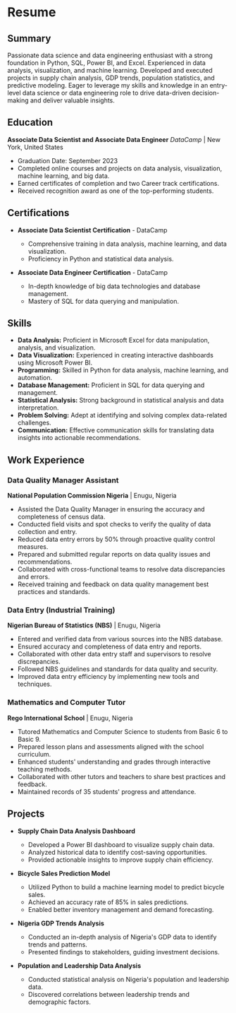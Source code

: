# Resume

## Summary

Passionate data science and data engineering enthusiast with a strong foundation in Python, SQL, Power BI, and Excel. Experienced in data analysis, visualization, and machine learning. Developed and executed projects in supply chain analysis, GDP trends, population statistics, and predictive modeling. Eager to leverage my skills and knowledge in an entry-level data science or data engineering role to drive data-driven decision-making and deliver valuable insights.

## Education

**Associate Data Scientist and Associate Data Engineer**
*DataCamp* | New York, United States
* Graduation Date: September 2023
* Completed online courses and projects on data analysis, visualization, machine learning, and big data.
* Earned certificates of completion and two Career track certifications.
* Received recognition award as one of the top-performing students.

## Certifications

* **Associate Data Scientist Certification** - DataCamp
   * Comprehensive training in data analysis, machine learning, and data visualization.
   * Proficiency in Python and statistical data analysis.

* **Associate Data Engineer Certification** - DataCamp
   * In-depth knowledge of big data technologies and database management.
   * Mastery of SQL for data querying and manipulation.

## Skills

* **Data Analysis:** Proficient in Microsoft Excel for data manipulation, analysis, and visualization.
* **Data Visualization:** Experienced in creating interactive dashboards using Microsoft Power BI.
* **Programming:** Skilled in Python for data analysis, machine learning, and automation.
* **Database Management:** Proficient in SQL for data querying and management.
* **Statistical Analysis:** Strong background in statistical analysis and data interpretation.
* **Problem Solving:** Adept at identifying and solving complex data-related challenges.
* **Communication:** Effective communication skills for translating data insights into actionable recommendations.

## Work Experience

### Data Quality Manager Assistant
**National Population Commission Nigeria** | Enugu, Nigeria
* Assisted the Data Quality Manager in ensuring the accuracy and completeness of census data.
* Conducted field visits and spot checks to verify the quality of data collection and entry.
* Reduced data entry errors by 50% through proactive quality control measures.
* Prepared and submitted regular reports on data quality issues and recommendations.
* Collaborated with cross-functional teams to resolve data discrepancies and errors.
* Received training and feedback on data quality management best practices and standards.

### Data Entry (Industrial Training)
**Nigerian Bureau of Statistics (NBS)** | Enugu, Nigeria
* Entered and verified data from various sources into the NBS database.
* Ensured accuracy and completeness of data entry and reports.
* Collaborated with other data entry staff and supervisors to resolve discrepancies.
* Followed NBS guidelines and standards for data quality and security.
* Improved data entry efficiency by implementing new tools and techniques.

### Mathematics and Computer Tutor
**Rego International School** | Enugu, Nigeria
* Tutored Mathematics and Computer Science to students from Basic 6 to Basic 9.
* Prepared lesson plans and assessments aligned with the school curriculum.
* Enhanced students' understanding and grades through interactive teaching methods.
* Collaborated with other tutors and teachers to share best practices and feedback.
* Maintained records of 35 students' progress and attendance.

## Projects

* **Supply Chain Data Analysis Dashboard**
   * Developed a Power BI dashboard to visualize supply chain data.
   * Analyzed historical data to identify cost-saving opportunities.
   * Provided actionable insights to improve supply chain efficiency.

* **Bicycle Sales Prediction Model**
   * Utilized Python to build a machine learning model to predict bicycle sales.
   * Achieved an accuracy rate of 85% in sales predictions.
   * Enabled better inventory management and demand forecasting.

* **Nigeria GDP Trends Analysis**
   * Conducted an in-depth analysis of Nigeria's GDP data to identify trends and patterns.
   * Presented findings to stakeholders, guiding investment decisions.

* **Population and Leadership Data Analysis**
   * Conducted statistical analysis on Nigeria's population and leadership data.
   * Discovered correlations between leadership trends and demographic factors.
